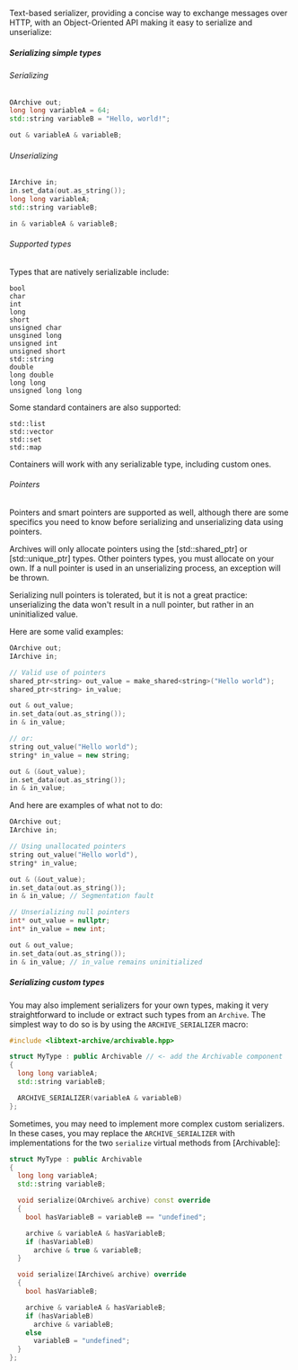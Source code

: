 Text-based serializer, providing a concise way to exchange messages over HTTP, with an Object-Oriented API making it easy to serialize and unserialize:

##### Serializing simple types
###### Serializing
```c++
OArchive out;
long long variableA = 64;
std::string variableB = "Hello, world!";

out & variableA & variableB;
```

###### Unserializing
```c++
IArchive in;
in.set_data(out.as_string());
long long variableA;
std::string variableB;

in & variableA & variableB;
```

###### Supported types
Types that are natively serializable include:

```
bool
char
int
long
short
unsigned char
unsgined long
unsigned int
unsigned short
std::string
double
long double
long long
unsigned long long
```

Some standard containers are also supported:

```
std::list
std::vector
std::set
std::map
```

Containers will work with any serializable type, including custom ones.

###### Pointers

Pointers and smart pointers are supported as well, although there are some specifics you need to know before serializing and unserializing data using pointers.

Archives will only allocate pointers using the [std::shared_ptr] or [std::unique_ptr] types. Other pointers types, you must allocate on your own. If a null pointer is used in an unserializing process, an exception will be thrown.

Serializing null pointers is tolerated, but it is not a great practice: unserializing the data won't result in a null pointer, but rather in an uninitialized value.

Here are some valid examples:

```c++
OArchive out;
IArchive in;

// Valid use of pointers
shared_ptr<string> out_value = make_shared<string>("Hello world");
shared_ptr<string> in_value;

out & out_value;
in.set_data(out.as_string());
in & in_value;

// or:
string out_value("Hello world");
string* in_value = new string;

out & (&out_value);
in.set_data(out.as_string());
in & in_value;
```

And here are examples of what not to do:

```c++
OArchive out;
IArchive in;

// Using unallocated pointers
string out_value("Hello world"),
string* in_value;

out & (&out_value);
in.set_data(out.as_string());
in & in_value; // Segmentation fault

// Unserializing null pointers
int* out_value = nullptr;
int* in_value = new int;

out & out_value;
in.set_data(out.as_string());
in & in_value; // in_value remains uninitialized
```

##### Serializing custom types
You may also implement serializers for your own types, making it very straightforward to include or extract such types from an `Archive`. The simplest way to do so is by using the `ARCHIVE_SERIALIZER` macro:

```c++
#include <libtext-archive/archivable.hpp>

struct MyType : public Archivable // <- add the Archivable component
{
  long long variableA;
  std::string variableB;

  ARCHIVE_SERIALIZER(variableA & variableB)
};
```

Sometimes, you may need to implement more complex custom serializers. In these cases, you may replace the `ARCHIVE_SERIALIZER` with implementations for the two `serialize` virtual methods from [Archivable]:

```c++
struct MyType : public Archivable
{
  long long variableA;
  std::string variableB;

  void serialize(OArchive& archive) const override
  {
    bool hasVariableB = variableB == "undefined";

    archive & variableA & hasVariableB;
    if (hasVariableB)
      archive & true & variableB;
  }

  void serialize(IArchive& archive) override
  {
    bool hasVariableB;

    archive & variableA & hasVariableB;
    if (hasVariableB)
      archive & variableB;
    else
      variableB = "undefined";
  }
};
```
